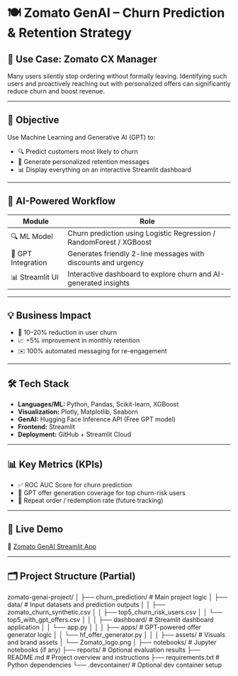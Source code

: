 # 🍽️ Zomato GenAI – Churn Prediction & Retention Strategy

## 👤 Use Case: Zomato CX Manager  
Many users silently stop ordering without formally leaving. Identifying such users and proactively reaching out with personalized offers can significantly reduce churn and boost revenue.

---

## 🎯 Objective  
Use Machine Learning and Generative AI (GPT) to:
- 🔍 Predict customers most likely to churn  
- 📩 Generate personalized retention messages  
- 📊 Display everything on an interactive Streamlit dashboard  

---

## 🧠 AI-Powered Workflow

| Module             | Role                                                                 |
|--------------------|----------------------------------------------------------------------|
| 🔍 ML Model        | Churn prediction using Logistic Regression / RandomForest / XGBoost |
| 🤖 GPT Integration | Generates friendly 2-line messages with discounts and urgency       |
| 📊 Streamlit UI    | Interactive dashboard to explore churn and AI-generated insights    |

---

## 💡 Business Impact
- 🔻 10–20% reduction in user churn  
- 📈 +5% improvement in monthly retention  
- ✉️ 100% automated messaging for re-engagement  

---

## 🛠️ Tech Stack
- **Languages/ML:** Python, Pandas, Scikit-learn, XGBoost  
- **Visualization:** Plotly, Matplotlib, Seaborn  
- **GenAI:** Hugging Face Inference API (Free GPT model)  
- **Frontend:** Streamlit  
- **Deployment:** GitHub + Streamlit Cloud  

---

## 📊 Key Metrics (KPIs)
- ✅ ROC AUC Score for churn prediction  
- 📩 GPT offer generation coverage for top churn-risk users  
- 🔁 Repeat order / redemption rate (future tracking)  

---

## 🚀 Live Demo  
🔗 [Zomato GenAI Streamlit App](https://dhairyasheel24-zomato-genai-churn-predictiondashboardapp-a6cphk.streamlit.app/)

---

## 🗂️ Project Structure (Partial)
zomato-genai-project/
│
├── churn_prediction/ # Main project logic
│ ├── data/ # Input datasets and prediction outputs
│ │ ├── zomato_churn_synthetic.csv
│ │ ├── top5_churn_risk_users.csv
│ │ └── top5_with_gpt_offers.csv
│ │
│ ├── dashboard/ # Streamlit dashboard application
│ │ └── app.py
│ │
│ ├── apps/ # GPT-powered offer generator logic
│ │ └── hf_offer_generator.py
│ │
│ ├── assets/ # Visuals and brand assets
│ └── Zomato_logo.png
│
├── notebooks/ # Jupyter notebooks (if any)
├── reports/ # Optional evaluation results
├── README.md # Project overview and instructions
├── requirements.txt # Python dependencies
└── .devcontainer/ # Optional dev container setup
